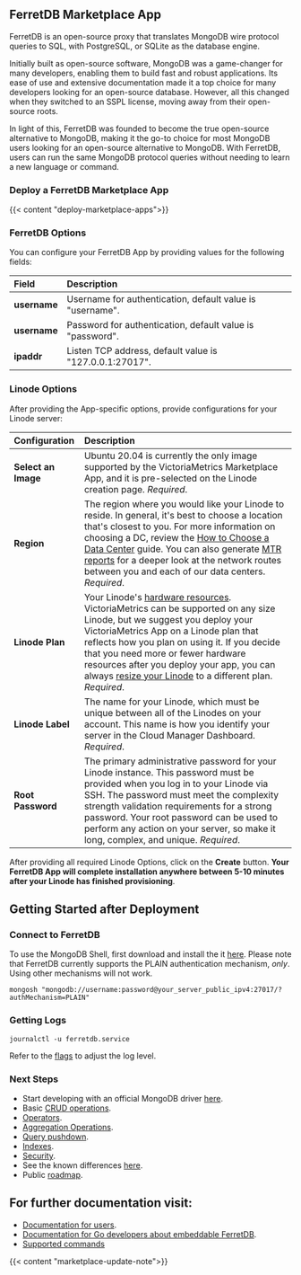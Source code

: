## FerretDB Marketplace App

<!-- Intro paragraph describing the app and what it accomplishes. -->
FerretDB is an open-source proxy that translates MongoDB wire protocol queries to SQL, with PostgreSQL, or SQLite as the database engine.

Initially built as open-source software, MongoDB was a game-changer for many developers, enabling them to build fast and robust applications. Its ease of use and extensive documentation made it a top choice for many developers looking for an open-source database. However, all this changed when they switched to an SSPL license, moving away from their open-source roots.

In light of this, FerretDB was founded to become the true open-source alternative to MongoDB, making it the go-to choice for most MongoDB users looking for an open-source alternative to MongoDB. With FerretDB, users can run the same MongoDB protocol queries without needing to learn a new language or command.

### Deploy a FerretDB Marketplace App

<!-- shortguide used by every Marketplace app to describe how to deploy from the Cloud Manger -->

{{< content "deploy-marketplace-apps">}}

### FerretDB Options

<!-- The following table has three parts. The UDF name, in bold and in one column, followed by
     UDF description in the second column. The description is in normal text, with an optional
     "Required." tag at the end of the description, in italics, if the field is mandatory. -->
You can configure your FerretDB App by providing values for the following fields:

| **Field** | **Description** |
|:--------------|:------------|
| **username** | Username for authentication, default value is "username". |
| **username** | Password for authentication, default value is "password". |
| **ipaddr** | Listen TCP address, default value is "127.0.0.1:27017". |

### Linode Options

After providing the App-specific options, provide configurations for your Linode server:
<!-- Be sure to edit the Select an Image and Linode Plan to match app's needs -->

| **Configuration** | **Description** |
|:--------------|:------------|
| **Select an Image** | Ubuntu 20.04 is currently the only image supported by the VictoriaMetrics Marketplace App, and it is pre-selected on the Linode creation page. *Required*. |
| **Region** | The region where you would like your Linode to reside. In general, it's best to choose a location that's closest to you. For more information on choosing a DC, review the [How to Choose a Data Center](/docs/guides/how-to-choose-a-data-center) guide. You can also generate [MTR reports](/docs/guides/diagnosing-network-issues-with-mtr/) for a deeper look at the network routes between you and each of our data centers. *Required*. |
| **Linode Plan** | Your Linode's [hardware resources](/docs/guides/how-to-choose-a-linode-plan/#hardware-resource-definitions). VictoriaMetrics can be supported on any size Linode, but we suggest you deploy your VictoriaMetrics App on a Linode plan that reflects how you plan on using it. If you decide that you need more or fewer hardware resources after you deploy your app, you can always [resize your Linode](/docs/guides/resizing-a-linode/) to a different plan. *Required*. |
| **Linode Label** | The name for your Linode, which must be unique between all of the Linodes on your account. This name is how you identify your server in the Cloud Manager Dashboard. *Required*. |
| **Root Password** | The primary administrative password for your Linode instance. This password must be provided when you log in to your Linode via SSH. The password must meet the complexity strength validation requirements for a strong password. Your root password can be used to perform any action on your server, so make it long, complex, and unique. *Required*. |

<!-- the following disclaimer lets the user know how long it will take
     to deploy the app -->
After providing all required Linode Options, click on the **Create** button. **Your FerretDB App will complete installation anywhere between 5-10 minutes after your Linode has finished provisioning**.

## Getting Started after Deployment

<!-- the following headings and paragraphs outline the steps necessary
     to access and interact with the Marketplace app. -->

### Connect to FerretDB

To use the MongoDB Shell, first download and install the it [here](https://www.mongodb.com/docs/mongodb-shell/install/). Please note that FerretDB currently supports the PLAIN authentication mechanism, _only_. Using other mechanisms will not work.

```
mongosh "mongodb://username:password@your_server_public_ipv4:27017/?authMechanism=PLAIN"
```

### Getting Logs

```
journalctl -u ferretdb.service
```

Refer to the [flags](https://docs.ferretdb.io/configuration/flags/#miscellaneous) to adjust the log level.

### Next Steps

- Start developing with an official MongoDB
 driver [here](https://www.mongodb.com/docs/drivers/).
- Basic [CRUD operations](https://docs.ferretdb.io/category/basic-crud-operations/).
- [Operators](https://docs.ferretdb.io/category/operators/).
- [Aggregation Operations](https://docs.ferretdb.io/category/aggregation-operations/).
- [Query pushdown](https://docs.ferretdb.io/pushdown/).
- [Indexes](https://docs.ferretdb.io/indexes/).
- [Security](https://docs.ferretdb.io/category/security/).
- See the known differences [here](https://docs.ferretdb.io/diff/).
- Public [roadmap](https://github.com/orgs/FerretDB/projects/2).

## For further documentation visit:
- [Documentation for users](https://docs.ferretdb.io/).
- [Documentation for Go developers about embeddable FerretDB](https://pkg.go.dev/github.com/FerretDB/FerretDB/ferretdb).
-  [Supported commands](https://docs.ferretdb.io/reference/supported-commands/)
<!-- the following shortcode informs the user that Linode does not provide automatic updates
     to the Marketplace app, and that the user is responsible for the security and longevity
     of the installation. -->
{{< content "marketplace-update-note">}}
